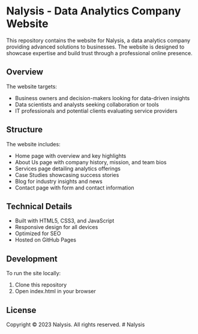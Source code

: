 # Nalysis - Data Analytics Company Website

This repository contains the website for Nalysis, a data analytics company providing advanced solutions to businesses. The website is designed to showcase expertise and build trust through a professional online presence.

## Overview

The website targets:
- Business owners and decision-makers looking for data-driven insights
- Data scientists and analysts seeking collaboration or tools
- IT professionals and potential clients evaluating service providers

## Structure

The website includes:
- Home page with overview and key highlights
- About Us page with company history, mission, and team bios
- Services page detailing analytics offerings
- Case Studies showcasing success stories
- Blog for industry insights and news
- Contact page with form and contact information

## Technical Details

- Built with HTML5, CSS3, and JavaScript
- Responsive design for all devices
- Optimized for SEO
- Hosted on GitHub Pages

## Development

To run the site locally:
1. Clone this repository
2. Open index.html in your browser

## License

Copyright © 2023 Nalysis. All rights reserved. # Nalysis
